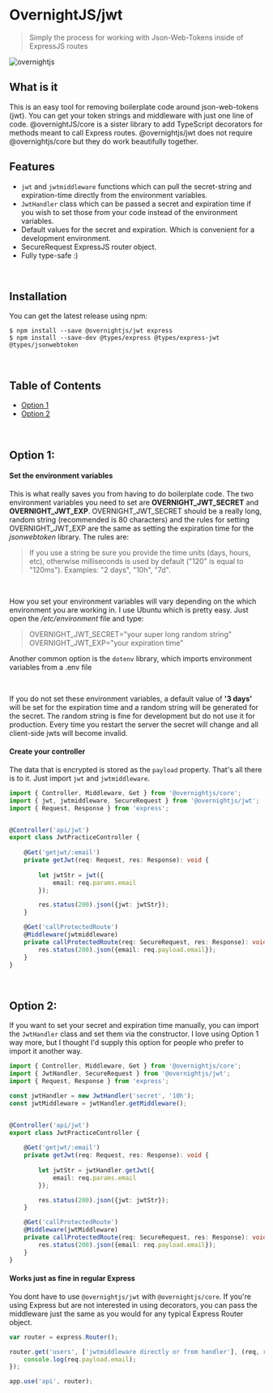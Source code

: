 # OvernightJS/jwt

> Simply the process for working with Json-Web-Tokens inside of ExpressJS routes

<img alt='overnightjs' src='https://github.com/seanpmaxwell/overnight/raw/master/overnightjs.png' border='0'>


## What is it

This is an easy tool for removing boilerplate code around json-web-tokens (jwt). You can get your token
strings and middleware with just one line of code. @overnightJS/core is a sister library to add 
TypeScript decorators for methods meant to call Express routes. @overnightjs/jwt does not require
@overnightjs/core but they do work beautifully together. 



## Features
* `jwt` and `jwtmiddleware` functions which can pull the secret-string and expiration-time directly 
from the environment variables.
* `JwtHandler` class which can be passed a secret and expiration time if you wish to set those from
your code instead of the environment variables. 
* Default values for the secret and expiration. Which is convenient for a development environment.
* SecureRequest ExpressJS router object. 
* Fully type-safe :)

<br>



## Installation

You can get the latest release using npm:

```batch
$ npm install --save @overnightjs/jwt express 
$ npm install --save-dev @types/express @types/express-jwt @types/jsonwebtoken
```

<br>



## Table of Contents

* [Option 1](#option-1)
* [Option 2](#option-2)

<br>



## <a name="options-1"></a> Option 1:

#### Set the environment variables
This is what really saves you from having to do boilerplate code. The two environment variables you
need to set are **OVERNIGHT_JWT_SECRET** and **OVERNIGHT_JWT_EXP**. OVERNIGHT_JWT_SECRET should be a really
long, random string (recommended is 80 characters) and the rules for setting OVERNIGHT_JWT_EXP are the same as
setting the expiration time for the _jsonwebtoken_ library. The rules are:

> If you use a string be sure you provide the time units (days, hours, etc), otherwise milliseconds is used by
default ("120" is equal to "120ms"). Examples: "2 days", "10h", "7d". 

<br>

How you set your environment variables will vary depending on the which environment you are working in. 
I use Ubuntu which is pretty easy. Just open the _/etc/environment_ file and type:

> OVERNIGHT_JWT_SECRET="your super long random string"
> OVERNIGHT_JWT_EXP="your expiration time"

Another common option is the `dotenv` library, which imports environment variables from a .env file

<br>

If you do not set these environment variables, a default value of **'3 days'** will be set for the expiration time and a 
random string will be generated for the secret. The random string is fine for development but do not use it for 
production. Every time you restart the server the secret will change and all client-side jwts will become invalid. 


#### Create your controller

The data that is encrypted is stored as the `payload` property. That's all there is to it. Just import 
`jwt` and `jwtmiddleware`.


```typescript
import { Controller, Middleware, Get } from '@overnightjs/core';
import { jwt, jwtmiddleware, SecureRequest } from '@overnightjs/jwt';
import { Request, Response } from 'express';


@Controller('api/jwt')
export class JwtPracticeController {
    
    @Get('getjwt/:email')
    private getJwt(req: Request, res: Response): void {
        
        let jwtStr = jwt({
            email: req.params.email
        });

        res.status(200).json({jwt: jwtStr});
    }

    @Get('callProtectedRoute')
    @Middleware(jwtmiddleware)
    private callProtectedRoute(req: SecureRequest, res: Response): void {
        res.status(200).json({email: req.payload.email});
    }
}
```

<br>


## <a name="options-2"></a> Option 2:

If you want to set your secret and expiration time manually, you can import the `JwtHandler` class 
and set them via the constructor. I love using Option 1 way more, but I thought I'd supply this option
for people who prefer to import it another way. 

```typescript
import { Controller, Middleware, Get } from '@overnightjs/core';
import { JwtHandler, SecureRequest } from '@overnightjs/jwt';
import { Request, Response } from 'express';

const jwtHandler = new JwtHandler('secret', '10h');
const jwtMiddleware = jwtHandler.getMiddleware();


@Controller('api/jwt')
export class JwtPracticeController {
    
    @Get('getjwt/:email')
    private getJwt(req: Request, res: Response): void {
        
        let jwtStr = jwtHandler.getJwt({
            email: req.params.email
        });

        res.status(200).json({jwt: jwtStr});
    }

    @Get('callProtectedRoute')
    @Middleware(jwtMiddleware)
    private callProtectedRoute(req: SecureRequest, res: Response): void {
        res.status(200).json({email: req.payload.email});
    }
}
```


#### Works just as fine in regular Express

You dont have to use `@overnightjs/jwt` with `@overnightjs/core`. If you're using Express but are not
interested in using decorators, you can pass the middleware just the same as you would for any typical 
Express Router object.

```javascript
var router = express.Router();

router.get('users', ['jwtmiddleware directly or from handler'], (req, res) => {
    console.log(req.payload.email);
});

app.use('api', router); 
``` 
